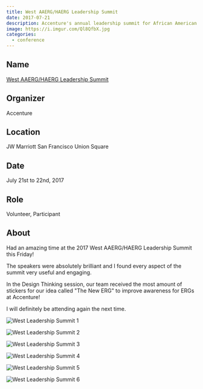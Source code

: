 ```yaml
---
title: West AAERG/HAERG Leadership Summit
date: 2017-07-21
description: Accenture's annual leadership summit for African American and Hispanic American employees.
image: https://i.imgur.com/Ql8QfbX.jpg
categories:
  - conference
---
```


## Name

[West AAERG/HAERG Leadership Summit](https://www.accenture.com/us-en/company-diversity "West AAERG/HAERG Leadership Summit")

## Organizer

Accenture

## Location

JW Marriott San Francisco Union Square

## Date

July 21st to 22nd, 2017

## Role

Volunteer, Participant

## About

Had an amazing time at the 2017 West AAERG/HAERG Leadership Summit this Friday!

The speakers were absolutely brilliant and I found every aspect of the summit very useful and engaging.

In the Design Thinking session, our team received the most amount of stickers for our idea called "The New ERG" to improve awareness for ERGs at Accenture!

I will definitely be attending again the next time.

![West Leadership Summit 1](https://lh3.googleusercontent.com/GjcXpHuru93atlQCNHjNiCDxHWs7O5Pa0II1ul4bOh8gIoC4uzwjiRDmXiptIn0o0zJA_H3m-nqM1FPf-m8vM5a-UNhHy0XG5JpRtPFKQI-S0zZNPsyB62JyrSUj__O36dPOJwy5P-IpOdpxZd280bK78JEEsXxJBRo9T7qKN0EAdBjGEv4d_FAR5DAfOpixITN8PJeT9QeTelI-5JA9FYJ3yiha-JPVhTdhMMFrfJwJZED4rEvY4SiubKOhsmJkRaxWKaOdymhaSrOoEmzk9URd4rA0CdEL_d_1neAgkU50N3PI714PILhHMOAAydVQDbuWiCBpDG_XOhrT8XETVlxKqpbscf61YCwzUaYfm9wP933hNkAlrvsNF6XtQRNnhViyJBudO8k0ILT-CgSMREFddlIG6Tq4lhYwCVRDtB86Y_05ppqZ0T0aheTXkylbZhiP-ng92x-1V8_pREt7WZXrhT-8JizLFdiKrFIArOsAUU0L30Lk842fja2GZ2UNJI9ciXStu4tKq0ALPD5WHp0w480rFmrf-lIMmhJr_isTK2wAqVFw6M6seqfhQRWjnBdaHN0YC2uf8heH3jfuOAUO9MGdZYYPljJMbBVubeBwVuIfsDs2vu5fxWq_qsZ7=w1292-h969-no)

![West Leadership Summit 2](https://lh3.googleusercontent.com/hxti8V6da6QsICEkPgoRv-b93fcz_1rmCjsBUfqsgO2O8q_6qQ-K0FP1raATcEaJdHq19GsTafDITuxf8i8n2KY-Gf6PIl5VwqtOTy8qbCb_BG4G3aGeB0yLQVDQ_o-PdNKGyOLEbv1khGm7pM1YlpspXTSRMyKrAV698sibCUlNDffTTDLLzEJ8ZM5DsvReG2f7SsQh9nmAZgLoNz21QmTqXg0cZ4Jx2TniSjezy8yev7K4vH1Bn8G0lT0OHfIHU7Xs1jX3WoRvYGzW0M1g9E5JSG-iJ-luqmrPGANoSKCXqKczcdS5nV_Fg2EDPdJ_5oZ7CbRfr1XVe_hxJQp1wRRXr0ECEpYk2XYQWpPJQg932PRQtXRKfLRmK6mJUMYgswk2caotvDswzo3XR4iD19i65YRTnbI_ip-ZN9Wq_noTiphCCmWGkErDfvN3AozCxUtWgk-xBPZWydfK8-1UsVeS5NwcQJjR4FTFLlc7bgxPVXXJz_k8It7XR_m1111QX0GTKz3GIeFTmCuBapCGeXB8QX2usKUPV-cMF1vgL0YmPApLy4a9tW_OjVzwGzRylykTMhyXI8PcL1N-DgRtvLp1KKGGe9ceV3g__1qeLXkOHz34DaE_iTJnkTV9Jrnz=w1280-h960-no)

![West Leadership Summit 3](https://lh3.googleusercontent.com/xfRnOm3FjfD93edfQXwdlqZzVUIpzZ1vA5ytntgB0sZkxVwa2beKZqkELdd9ayy92MsEaBZw6dcz5Ea-2s_yVequQhbmVc3NoqWsSdwnUdISqyooWXIu0u_a9yHuk3gD-AcfX8XcWkh-e47xGB_xh6PJDUzR5ZFOkOGfzVoiRMxIwerqIWM1OK6sjm9lXYvrjpHx6-_8q2kHT0JfUItEP8oDJT7RiRfT1Jeh2RMwB7o6CfsJMKwHl3OJ2mltD-s-m5O8yElJvDQp8_YHxSeRiPKXFYQIwnptKC8zAcDLBf6xULYFKfIuLrsANyv6zmX_Z_W6VsmbqeauufQYboNxEis_S6f0ex6KU0HRlyLSlk4HGoktGFNhPiLXUfMPm1L1883RM_fB3BxXWRiWG876_MUvs-ryzZFSzWPMJ0Tm2skGxyGaYux8mxtyv9wAQyn70tkdI8-ZreY3yWJdvBPpEgLtH0WKPz-PlQ2NoscfIE1HljvDn1qvsEnxAvPHefI9W4v8SgzTK_0hJKCfvMoSi2ZA3lB8Km0TjseKn-qg2CMh8HRwvJjPvSgJq6FGyIMS1iLN6tyH56SmdFEc_3NKD0VWYIUdBhDns_uwSyla4idaeXJC3TjgdHhh4OPprEoy=w1292-h969-no)

![West Leadership Summit 4](https://lh3.googleusercontent.com/_sUqQrhze4txRWCa7L0sXyzGTTBVrBUj12OVfP5d9qpCsJt7t6UM2_KUe1ga3XD5bxGjBnbXUlthRfJgprsbqwHr0naP5rQV7Le-cgf5EdM_cUQavHtAbWZ9nYkclRbq7VQkG-FkVSEGPioHdeTtsZgAMC44HGfwHbbCVI0KlKvksQwNBdrtQL-IJmOVcXDUKwjTHhXpKKKgn9TXL8JjjPLco6G99Jx2T1nnw2f1DybRQoAxi-kps5lgr2PGhcsBpK7Ejd0vZFpHPhrkSPxp_qk1004i-EpDJ3pvsY76G29zcMfJ4nXsG_ORD84B6uEEcILCa8MfW0yMPTbOQAUl9mW6xZUCnPJCg0dLpd3Itcb1__JDDGbs-2MzlXecIMQqxT4mOEo8B8oUhAtQZwkmqixgk3RQvzyYkvnb7Kv5I2a8rGfQ1NQvs3Q5qoxdZjGQsxt6ikYzqX9IAPqSvUgQE6gRED46Y-Ndm-JIfNqK5-I3-qxgEIZyzwYXCrXpa7XnZF4-aDMLnzf8oumQeZfLOjqf8zc-9f6C021pgA91iX7dNtI17jWZQyJeml67qzbCkva0SgLOVA9OkBo32mSrgKjjlmH5d2DYeqSo7lvR-tld-SUNu9tBX_fEqQ3Jkk73=w1723-h969-no)

![West Leadership Summit 5](https://lh3.googleusercontent.com/28kfLZynR_eKy16hnfTbo2GKzXscpPF-ssr7-bwqSpjIXGKJ0z9qLq2hmHx3bidLluHUAekG9bKi52mYDR9kUhvdshp3F8c5oQjzmP71b0XwWT6p-YqondrOnLiIQHOW7c8U9C8BDHm7Ji7-6E1akbZr4B-xByasZQGmzqYrjPQZLbB8w135PcvpcGDKB1qkhV7b3yWW7mE2fobv4NOF-S-g_rQTKCX5Fg1vjlfxziQ4GBLNK8JP3N0VAaJ0ckiGj2YtgsoekjWgNdGFsyzR3vv2K0bqf60g52Z6HSeTaVbU6oRSvqneWfFBJIaV-l9y0S03e_b5orSfuLlGGgKSZW7z8Np3Yr8hH2hnWbmw3A-aaPMGF3ZBJLXFsAjBlnVejfzGlw96jBU6e3IG7xeTRNc1RsTxka8xu3YK_3LftrSboUf_tdycqm143shTu3oUkmZs89RR8q8035sjW1fO1Cya15kb_DK0atIUVkd1RweiN6LLeCcA9VSeUTxdbK0DmEw567RMBgeoCE1camX8GjOpdSI_uGjyXcN-MlKLoL5pjDJZtDz3vJSqjOc5QfTN0DTudxwzWqEUnY1tVKLLwM5d28OGIAPa-p-Fhg34NPOQ2qfV7EGL11IqzozpaDCk=w1292-h969-no)

![West Leadership Summit 6](https://lh3.googleusercontent.com/JTCuupr2b4eEneIiEIKqQ1Taxr5iQx6HZghyvqVUKnClDno64ixOtjapdR2YKgivzPtZ5Gp9Y-FIlETSI5q8JE_IDALZlff7Hz0jKMuOEtBjgRBAA6DhJjEpAMT2gAJApCPC8r-j69pZe_Bz4ZpMATAOPzPdPDiIcVBAldZ7-CSVNBnV3HO53XgFgNoHO62kdBxJEUy2B4Xnr9Lmkef1NiSLpUtJowRIJz-5RbR8JPq4pcYCH7rt79ScBawJNHY--KY7NQxZGU8NhBYKW4ssvKPvxLKVrG3n9drPQ9vCgnqnGLP4F_3_ByMd8Bk9lwLSEAbLt3zAYDB_0Z6APYS6MLsz3elxkc1yTtZb6er8w_mbWMDckJHHOs6S2cCATG3Dr96xUoXc1PdPu44gTdnyH5SX3E6E-7D9pJxkI_vpE1U69TBfbgmasIPwYpOKKo8HGmb8xTOv16bs1UL7_-pp6OM2ZdTc-lObAbr1eWKmJsZU-pLIEvXgpjZd0vLQyJaeSOuG-APK2qIMz53SkevLkfXMq0luLZ_8HhIeXKHrXtZQdOAaTniirnFfKvXfIgLQsExzxpnnKj6tga-chgUwqUROnVkxbhSxBaERc_Er447z5wdc0Kt18WieeN5vSZ_K=w1292-h969-no)
